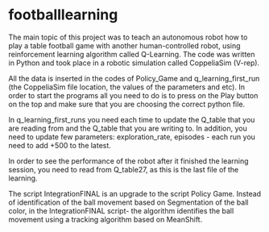 # footballlearning
The main topic of this project was to teach an autonomous robot how to play a table football game with another human-controlled robot,
using reinforcement learning algorithm called Q-Learning.
The code was written in Python and took place in a robotic simulation called CoppeliaSim (V-rep).

All the data is inserted in the codes of Policy_Game and q_learning_first_run (the CoppeliaSim file location, the values of the parameters and etc).
In order to start the programs all you need to do is to press on the Play button on the top and make sure that you are choosing 
the correct python file.



In q_learning_first_runs you need each time to update the Q_table that you are reading from and the Q_table that you are writing to.
In addition, you need to update few parameters: exploration_rate, episodes - each run you need to add +500 to the latest.


In order to see the performance of the robot after it finished the learning session, you need to read from Q_table27, as 
this is the last file of the learning.

The script IntegrationFINAL is an upgrade to the script Policy Game.
Instead of identification of the ball movement based on Segmentation of the ball color, in the IntegrationFINAL script- the algorithm identifies the ball movement using a tracking algorithm based on MeanShift.
